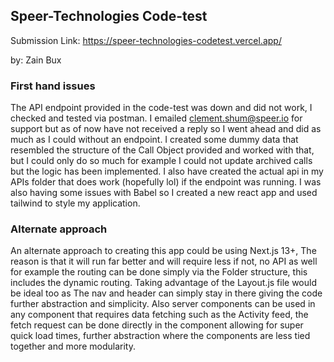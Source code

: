 ## Speer-Technologies Code-test
Submission Link: https://speer-technologies-codetest.vercel.app/

by: Zain Bux

### First hand issues
The API endpoint provided in the code-test was down and did not work, I checked and tested via postman. 
I emailed clement.shum@speer.io for support but as of now have not received a reply so I went ahead and did as much as I could without an endpoint. I created some dummy data that resembled the structure of the Call Object provided and worked with that, but I could only do so much for example I could not update archived calls but the logic has been implemented. I also have created the actual api in my APIs folder that does work (hopefully lol) if the endpoint was running. I was also having some issues with Babel so I created a new react app and used tailwind to style my application.

### Alternate approach
An alternate approach to creating this app could be using Next.js 13+, The reason is that it will run far better and will require less if not, no API as well for example the routing can be done simply via the Folder structure, this includes the dynamic routing. Taking advantage of the Layout.js file would be ideal too as The nav and header can simply stay in there giving the code further abstraction and simplicity. Also server components can be used in any component that requires data fetching such as the Activity feed, the fetch request can be done directly in the component allowing for super quick load times, further abstraction where the components are less tied together and more modularity.
